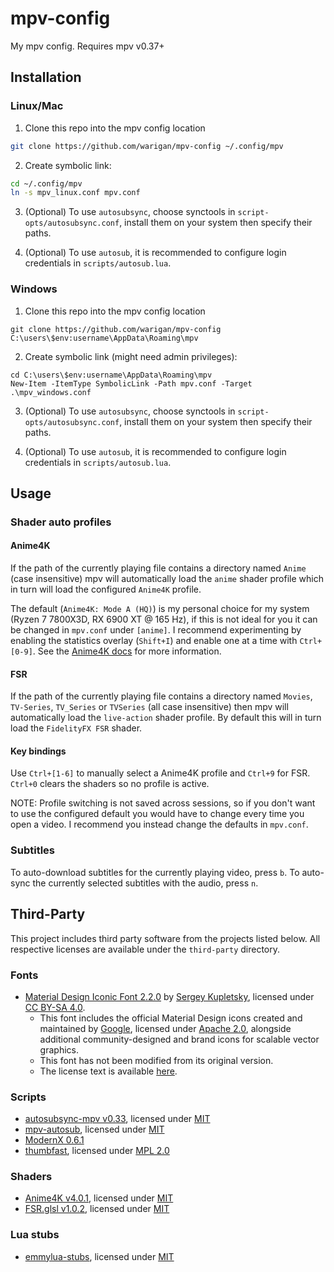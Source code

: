 # mpv-config

My mpv config. Requires mpv v0.37+

## Installation

### Linux/Mac

1. Clone this repo into the mpv config location
```sh
git clone https://github.com/warigan/mpv-config ~/.config/mpv
```

2. Create symbolic link:
```sh
cd ~/.config/mpv
ln -s mpv_linux.conf mpv.conf
```

3. (Optional) To use `autosubsync`, choose synctools in `script-opts/autosubsync.conf`, install them on your system then specify their paths.

4. (Optional) To use `autosub`, it is recommended to configure login credentials in `scripts/autosub.lua`.

### Windows

1. Clone this repo into the mpv config location
```pwsh
git clone https://github.com/warigan/mpv-config C:\users\$env:username\AppData\Roaming\mpv
```

2. Create symbolic link (might need admin privileges):
```pwsh
cd C:\users\$env:username\AppData\Roaming\mpv
New-Item -ItemType SymbolicLink -Path mpv.conf -Target .\mpv_windows.conf
```

3. (Optional) To use `autosubsync`, choose synctools in `script-opts/autosubsync.conf`, install them on your system then specify their paths.

4. (Optional) To use `autosub`, it is recommended to configure login credentials in `scripts/autosub.lua`.

## Usage

### Shader auto profiles

#### Anime4K

If the path of the currently playing file contains a directory named `Anime` (case insensitive) mpv will automatically load the `anime` shader profile which in turn will load the configured `Anime4K` profile.

The default (`Anime4K: Mode A (HQ)`) is my personal choice for my system (Ryzen 7 7800X3D, RX 6900 XT @ 165 Hz), if this is not ideal for you it can be changed in `mpv.conf` under `[anime]`. I recommend experimenting by enabling the statistics overlay (`Shift+I`) and enable one at a time with `Ctrl+[0-9]`. See the [Anime4K docs](https://github.com/bloc97/Anime4K/blob/master/md/GLSL_Instructions_Advanced.md) for more information.

#### FSR

If the path of the currently playing file contains a directory named `Movies`, `TV-Series`, `TV_Series` or `TVSeries` (all case insensitive) then mpv will automatically load the `live-action` shader profile. By default this will in turn load the `FidelityFX FSR` shader.

#### Key bindings

Use `Ctrl+[1-6]` to manually select a Anime4K profile and `Ctrl+9` for FSR. `Ctrl+0` clears the shaders so no profile is active.

NOTE: Profile switching is not saved across sessions, so if you don't want to use the configured default you would have to change every time you open a video. I recommend you instead change the defaults in `mpv.conf`.

### Subtitles

To auto-download subtitles for the currently playing video, press `b`. To auto-sync the currently selected subtitles with the audio, press `n`.

## Third-Party

This project includes third party software from the projects listed below. All respective licenses are available under the `third-party` directory.

### Fonts
* [Material Design Iconic Font 2.2.0](https://github.com/zavoloklom/material-design-iconic-font/tree/2.2.0) by [Sergey Kupletsky](https://github.com/zavoloklom), licensed under [CC BY-SA 4.0](third-party/material-design-iconic-font/License.md).
  * This font includes the official Material Design icons created and maintained by [Google](https://github.com/google/material-design-icons), licensed under [Apache 2.0](third-party/material-design-icons/LICENSE), alongside additional community-designed and brand icons for scalable vector graphics.
  * This font has not been modified from its original version.
  * The license text is available [here](third-party/material-design-iconic-font/License.md).

### Scripts
* [autosubsync-mpv v0.33](https://github.com/joaquintorres/autosubsync-mpv), licensed under [MIT](third-party/autosubsync-mpv/LICENSE)
* [mpv-autosub](https://github.com/davidde/mpv-autosub/tree/35115355bd339681f97d067538356c29e5b14afa), licensed under [MIT](third-party/mpv-autosub/LICENSE-MIT)
* [ModernX 0.6.1](https://github.com/cyl0/ModernX/tree/0.6.1)
* [thumbfast](https://github.com/po5/thumbfast/tree/03e93feee5a85bf7c65db953ada41b4826e9f905), licensed under [MPL 2.0](third-party/thumbfast/LICENSE)

### Shaders
* [Anime4K v4.0.1](https://github.com/bloc97/Anime4K/tree/v4.0.1), licensed under [MIT](third-party/Anime4K/LICENSE)
* [FSR.glsl v1.0.2](https://gist.github.com/agyild/82219c545228d70c5604f865ce0b0ce5), licensed under [MIT](third-party/FSR.glsl/LICENSE)

### Lua stubs
* [emmylua-stubs](https://github.com/haolian9/emmylua-stubs/tree/6d6a51d9f64e30dfe2f57ff104485095361d4a7b), licensed under [MIT](third-party/emmylua-stubs/LICENSE)
